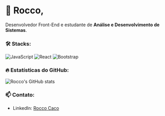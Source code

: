 # 👋 Rocco,

Desenvolvedor Front-End e estudante de **Análise e Desenvolvimento de Sistemas**. 

### 🛠️ Stacks:
![JavaScript](https://img.shields.io/badge/-JavaScript-black?style=flat-square&logo=javascript)
![React](https://img.shields.io/badge/-React-blue?style=flat-square&logo=react)
![Bootstrap](https://img.shields.io/badge/-Bootstrap-purple?style=flat-square&logo=bootstrap)


### 🔥 Estatísticas do GitHub:
![Rocco's GitHub stats](https://github-readme-stats.vercel.app/api?username=roccocaco&show_icons=true&theme=radical)

### 📫 Contato:
- LinkedIn: [Rocco Caco](https://www.linkedin.com/in/roccocaco/)

